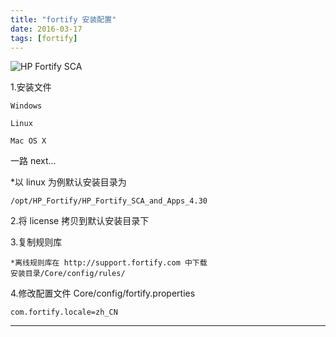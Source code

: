```yaml
---
title: "fortify 安装配置"
date: 2016-03-17
tags: [fortify]
---
```

![HP Fortify SCA](https://img.geyuxu.com/2016-03-17-001.png)

<!--more-->

1.安装文件

	Windows
	
	Linux
	
	Mac OS X

一路 next...

*以 linux 为例默认安装目录为

	/opt/HP_Fortify/HP_Fortify_SCA_and_Apps_4.30
2.将 license 拷贝到默认安装目录下

3.复制规则库

	*离线规则库在 http://support.fortify.com 中下载
	安装目录/Core/config/rules/
	
4.修改配置文件 Core/config/fortify.properties
	
	com.fortify.locale=zh_CN


----------
   


